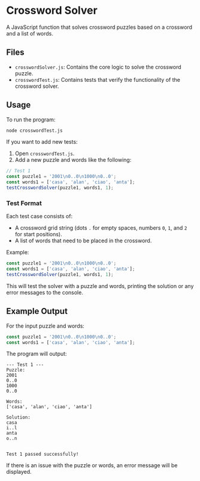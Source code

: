 # Crossword Solver

A JavaScript function that solves crossword puzzles based on a crossword and a list of words.

## Files

- `crosswordSolver.js`: Contains the core logic to solve the crossword puzzle.
- `crosswordTest.js`: Contains tests that verify the functionality of the crossword solver.

## Usage

To run the program:
```bash
node crosswordTest.js
```

If you want to add new tests:
1. Open `crosswordTest.js`.
2. Add a new puzzle and words like the following:
```javascript
// Test 1
const puzzle1 = '2001\n0..0\n1000\n0..0';
const words1 = ['casa', 'alan', 'ciao', 'anta'];
testCrosswordSolver(puzzle1, words1, 1);
```

### Test Format

Each test case consists of:
- A crossword grid string (dots `.` for empty spaces, numbers `0`, `1`, and `2` for start positions).
- A list of words that need to be placed in the crossword.

Example:
```javascript
const puzzle1 = '2001\n0..0\n1000\n0..0';
const words1 = ['casa', 'alan', 'ciao', 'anta'];
testCrosswordSolver(puzzle1, words1, 1);
```

This will test the solver with a puzzle and words, printing the solution or any error messages to the console.

## Example Output

For the input puzzle and words:
```javascript
const puzzle1 = '2001\n0..0\n1000\n0..0';
const words1 = ['casa', 'alan', 'ciao', 'anta'];
```
The program will output:
```
--- Test 1 ---
Puzzle:
2001
0..0
1000
0..0

Words:
['casa', 'alan', 'ciao', 'anta']

Solution:
casa
i..l
anta
o..n


Test 1 passed successfully!
```

If there is an issue with the puzzle or words, an error message will be displayed.